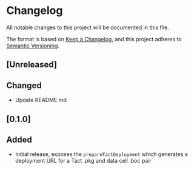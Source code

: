 # Changelog

All notable changes to this project will be documented in this file.

The format is based on [Keep a Changelog](https://keepachangelog.com/en/1.0.0/),
and this project adheres to [Semantic Versioning](https://semver.org/spec/v2.0.0.html).

## [Unreleased]

## Changed
- Update README.md

## [0.1.0]

## Added 
- Initial release, exposes the `prepareTactDeployment` which generates a deployment URL for a Tact .pkg and data cell .boc pair